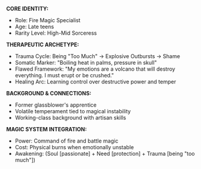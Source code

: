 **CORE IDENTITY:**
- Role: Fire Magic Specialist
- Age: Late teens
- Rarity Level: High-Mid Sorceress

**THERAPEUTIC ARCHETYPE:**
- Trauma Cycle: Being "Too Much" → Explosive Outbursts → Shame
- Somatic Marker: "Boiling heat in palms, pressure in skull"  
- Flawed Framework: "My emotions are a volcano that will destroy everything. I must erupt or be crushed."
- Healing Arc: Learning control over destructive power and temper

**BACKGROUND & CONNECTIONS:**
- Former glassblower's apprentice
- Volatile temperament tied to magical instability
- Working-class background with artisan skills

**MAGIC SYSTEM INTEGRATION:**
- Power: Command of fire and battle magic
- Cost: Physical burns when emotionally unstable
- Awakening: (Soul [passionate] + Need [protection] + Trauma [being "too much"])